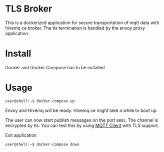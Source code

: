 # TLS Broker

This is a dockerized application for secure transportation of mqtt data with hivemq ce broker. The tls termination is handled by the envoy proxy application. 

# Install

Docker and Docker Compose has to be installed

# Usage

```console
user@shell:~$ docker-compose up
```

Envoy and Hivemq will be ready.
Hivemq ce might take a while to boot up.

The user can now start publish messages on the port ``8883``. The channel is encrypted by tls. You can test this by using [MQTT Client](https://mqttfx.jensd.de/) with TLS support.


Exit application

```console
user@shell:~$ docker-compose down
```